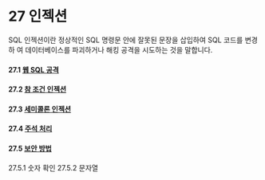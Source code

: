 # 27 인젝션 
SQL 인젝션이란 정상적인 SQL 명령문 안에 잘못된 문장을 삽입하여 SQL 코드를 변경하 여 데이터베이스를 파괴하거나 해킹 공격을 시도하는 것을 말합니다.  

#### 27.1 [웹 SQL 공격](27.1)

#### 27.2 [참 조건 인젝션](27.2) 

#### 27.3 [세미콜론 인젝션](27.3) 

#### 27.4 [주석 처리](27.4) 

#### 27.5 [보안 방법](27.5)
27.5.1 숫자 확인 
27.5.2 문자열

